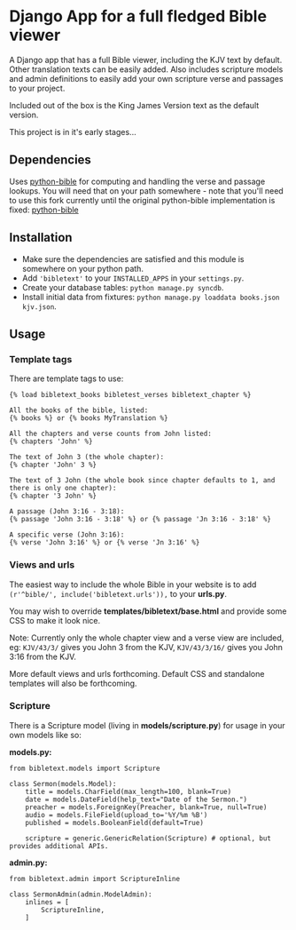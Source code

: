Django App for a full fledged Bible viewer
==========================================

A Django app that has a full Bible viewer, including the KJV text by default.
Other translation texts can be easily added. Also includes scripture models
and admin definitions to easily add your own scripture verse and passages
to your project.

Included out of the box is the King James Version text as the default version.

This project is in it's early stages...

Dependencies
------------

Uses [python-bible](http://github.com/jasford/python-bible) for
computing and handling the verse and passage lookups. You will need that
on your path somewhere - note that you'll need to use this fork currently
until the original python-bible implementation is fixed: [python-bible](http://github.com/richardbolt/python-bible)

Installation
------------

* Make sure the dependencies are satisfied and this module is somewhere on your python path.
* Add `'bibletext'` to your `INSTALLED_APPS` in your `settings.py`.
* Create your database tables: `python manage.py syncdb`.
* Install initial data from fixtures: `python manage.py loaddata books.json kjv.json`.

Usage
-----

### Template tags ###

There are template tags to use:

    {% load bibletext_books bibletest_verses bibletext_chapter %}
    
    All the books of the bible, listed:
    {% books %} or {% books MyTranslation %}
    
    All the chapters and verse counts from John listed:
    {% chapters 'John' %}
    
    The text of John 3 (the whole chapter):
    {% chapter 'John' 3 %}
    
    The text of 3 John (the whole book since chapter defaults to 1, and there is only one chapter):
    {% chapter '3 John' %}
    
    A passage (John 3:16 - 3:18):
    {% passage 'John 3:16 - 3:18' %} or {% passage 'Jn 3:16 - 3:18' %}
    
    A specific verse (John 3:16):
    {% verse 'John 3:16' %} or {% verse 'Jn 3:16' %}
    

### Views and urls ###

The easiest way to include the whole Bible in your website is to add `(r'^bible/', include('bibletext.urls')),` to your **urls.py**.

You may wish to override **templates/bibletext/base.html** and provide some CSS to make it look nice.

Note: Currently only the whole chapter view and a verse view are included,
eg: `KJV/43/3/` gives you John 3 from the KJV,
`KJV/43/3/16/` gives you John 3:16 from the KJV.

More default views and urls forthcoming. Default CSS and standalone templates will also be forthcoming.


### Scripture ###

There is a Scripture model (living in **models/scripture.py**) for usage in your own models like so:
    
**models.py:**
    
    from bibletext.models import Scripture
    
    class Sermon(models.Model):
        title = models.CharField(max_length=100, blank=True)
        date = models.DateField(help_text="Date of the Sermon.")
        preacher = models.ForeignKey(Preacher, blank=True, null=True)
        audio = models.FileField(upload_to='%Y/%m %B')
        published = models.BooleanField(default=True)
    
        scripture = generic.GenericRelation(Scripture) # optional, but provides additional APIs.

**admin.py:**
    
    from bibletext.admin import ScriptureInline

    class SermonAdmin(admin.ModelAdmin):
        inlines = [
            ScriptureInline,
        ]
